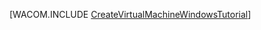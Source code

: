 <properties linkid="manage-windows-tutorial-virtual-machine-gallery" urlDisplayName="仮想マシンの作成" pageTitle="Azure で Windows Server を実行する仮想マシンの作成" metaKeywords="Azure キャプチャ イメージ VM, VM のキャプチャ" description="Windows Server 2008 R2 を実行する Azure の仮想マシン (VM) のイメージをキャプチャする方法について説明します。" metaCanonical="" services="virtual-machines" documentationCenter="" title="" authors=""  solutions="" writer="kathydav" manager="jeffg" editor="tysonn"  />



[WACOM.INCLUDE [CreateVirtualMachineWindowsTutorial](../includes/CreateVirtualMachineWindowsTutorial.md)]

